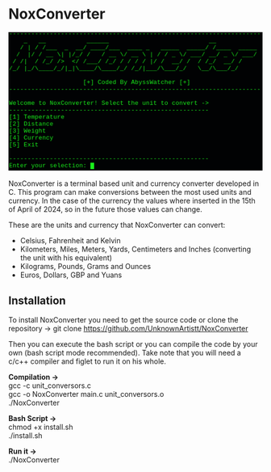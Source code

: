 # NoxConverter

<img src="bannerNox.png">

NoxConverter is a terminal based unit and currency converter developed in C. This program can make conversions between the most used units and currency. In the case of the currency the values where inserted in the 15th of April of 2024, so in the future those values can change.

These are the units and currency that NoxConverter can convert:
- Celsius, Fahrenheit and Kelvin
- Kilometers, Miles, Meters, Yards, Centimeters and Inches (converting the unit with his equivalent)
- Kilograms, Pounds, Grams and Ounces
- Euros, Dollars, GBP and Yuans

## Installation

To install NoxConverter you need to get the source code or clone the repository -> git clone https://github.com/UnknownArtistt/NoxConverter

Then you can execute the bash script or you can compile the code by your own (bash script mode recommended). Take note that you will need a c/c++ compiler and figlet to run it on his whole.

**Compilation ->**<br>
gcc -c unit_conversors.c<br>
gcc -o NoxConverter main.c unit_conversors.o<br>
./NoxConverter<br>

**Bash Script ->**<br>
chmod +x install.sh<br>
./install.sh

**Run it ->**<br>
./NoxConverter<br>


